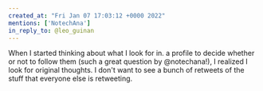 ```yaml
---
created_at: "Fri Jan 07 17:03:12 +0000 2022"
mentions: ['NotechAna']
in_reply_to: @leo_guinan
---
```


When I started thinking about what I look for in. a profile to decide whether or not to follow them (such a great question by @notechana!), I realized I look for original thoughts. I don't want to see a bunch of retweets of the stuff that everyone else is retweeting.